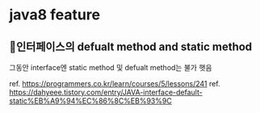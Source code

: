 # java8 feature 

## 🌟인터페이스의 defualt method and static method

그동안 interface엔 static method 및 defualt method는 불가 햇음

ref. https://programmers.co.kr/learn/courses/5/lessons/241
ref. https://dahyeee.tistory.com/entry/JAVA-interface-default-static%EB%A9%94%EC%86%8C%EB%93%9C
